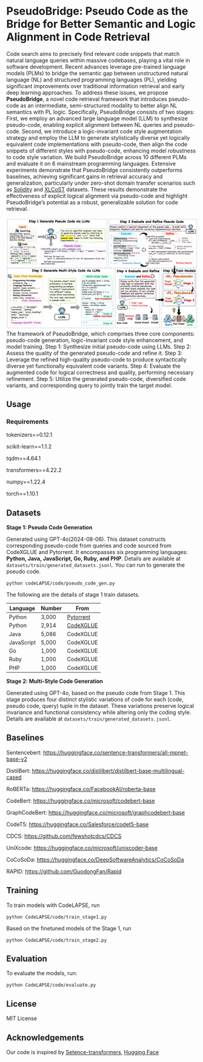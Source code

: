 # PseudoBridge: Pseudo Code as the Bridge for Better Semantic and Logic Alignment in Code Retrieval


Code search aims to precisely find relevant code snippets that match natural language queries within massive codebases, playing a vital role in software development. 
Recent advances leverage pre-trained language models (PLMs) to bridge the semantic gap between unstructured natural language (NL) and structured programming languages (PL), yielding significant improvements over traditional information retrieval and early deep learning approaches. 
To address these issues, we propose **PseudoBridge**, a novel code retrieval framework that introduces pseudo-code as an intermediate, semi-structured modality to better align NL semantics with PL logic. 
Specifically, PseudoBridge consists of two stages: First, we employ an advanced large language model (LLM) to synthesize pseudo-code, enabling explicit alignment between NL queries and pseudo-code. Second, we introduce a logic-invariant code style augmentation strategy and employ the LLM to generate stylistically diverse yet logically equivalent code implementations with pseudo-code, then align the code snippets of different styles with pseudo-code, enhancing model robustness to code style variation. 
We build PseudoBridge across 10 different PLMs and evaluate it on 6 mainstream programming languages. 
Extensive experiments demonstrate that PseudoBridge consistently outperforms baselines, achieving significant gains in retrieval accuracy and generalization, particularly under zero-shot domain transfer scenarios such as [Solidity](https://zenodo.org/records/4587089#.YEog9-gzYuV) and [XLCoST](https://github.com/reddy-lab-code-research/XLCoST) datasets. 
These results demonstrate the effectiveness of explicit logical alignment via pseudo-code and highlight PseudoBridge’s potential as a robust, generalizable solution for code retrieval.


![](fig/overview.png)
The framework of PseudoBridge, which comprises three core components: pseudo-code generation, logic-invariant code style enhancement, and model training. Step 1: Synthesize initial pseudo-code using LLMs. Step 2: Assess the quality of the generated pseudo-code and refine it. Step 3: Leverage the refined high-quality pseudo-code to produce syntactically diverse yet functionally equivalent code variants. Step 4: Evaluate the augmented code for logical correctness and quality, performing necessary refinement. Step 5: Utilize the generated pseudo-code, diversified code variants, and corresponding query to jointly train the target model.


## Usage

### Requirements
tokenizers==0.12.1

scikit-learn==1.1.2

tqdm==4.64.1

transformers==4.22.2

numpy==1.22.4

torch==1.10.1


## Datasets

**Stage 1: Pseudo Code Generation**

Generated using GPT-4o(2024-08-06). This dataset constructs corresponding pseudo-code from queries and code sourced from CodeXGLUE and Pytorrent. It encompasses six programming languages: **Python, Java, JavaScript, Go, Ruby, and PHP**. Details are available at `datasets/train/generated_datasets.jsonl`. You can run to generate the pseudo code.
```
python codeLAPSE/code/pseudo_code_gen.py
``` 
The following are the details of stage 1 train datasets.

|  Language  |  Number  |  From  |
|--------|--------|--------|
| Python | 3,000 | [Pytorrent](https://github.com/gallexis/pytorrent) |
| Python | 2,914 | [CodeXGLUE](https://github.com/microsoft/CodeXGLUE) |
| Java | 5,086 | CodeXGLUE |
| JavaScript | 5,000| CodeXGLUE |
| Go | 1,000 | CodeXGLUE |
| Ruby | 1,000 | CodeXGLUE |
| PHP | 1,000 | CodeXGLUE |



**Stage 2: Multi-Style Code Generation**

Generated using GPT-4o, based on the pseudo code from Stage 1. This stage produces four distinct stylistic variations of code for each (code, pseudo code, query) tuple in the dataset. These variations preserve logical invariance and functional consistency while altering only the coding style. Details are available at `datasets/train/generated_datasets.jsonl`.



## Baselines

Sentencebert: https://huggingface.co/sentence-transformers/all-mpnet-base-v2

DistilBert:
https://huggingface.co/distilbert/distilbert-base-multilingual-cased

RoBERTa: https://huggingface.co/FacebookAI/roberta-base

CodeBert: https://huggingface.co/microsoft/codebert-base

GraphCodeBert: https://huggingface.co/microsoft/graphcodebert-base

CodeT5: https://huggingface.co/Salesforce/codet5-base

CDCS: https://github.com/fewshotcdcs/CDCS

UniXcode: https://huggingface.co/microsoft/unixcoder-base

CoCoSoDa: https://huggingface.co/DeepSoftwareAnalytics/CoCoSoDa

RAPID: https://github.com/GuodongFan/Rapid


## Training
To train models with CodeLAPSE, run 

```
python CodeLAPSE/code/train_stage1.py
``` 

Based on the finetuned models of the Stage 1, run

```
python CodeLAPSE/code/train_stage2.py
``` 



## Evaluation
To evaluate the models, run:

```
python CodeLAPSE/code/evaluate.py
``` 

## License
MIT License


## Acknowledgements
Our code is inspired by [Setence-transformers](https://github.com/UKPLab/sentence-transformers/tree/master), [Hugging Face](https://huggingface.co/)